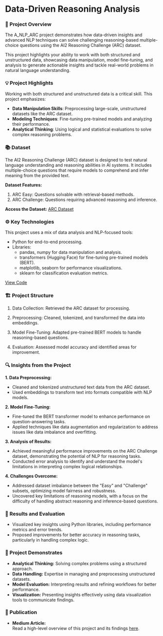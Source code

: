 # Data-Driven Reasoning Analysis

### 🚀 Project Overview
The A_NLP_ARC project demonstrates how data-driven insights and advanced NLP techniques can solve challenging reasoning-based multiple-choice questions using the AI2 Reasoning Challenge (ARC) dataset.

This project highlights your ability to work with both structured and unstructured data, showcasing data manipulation, model fine-tuning, and analysis to generate actionable insights and tackle real-world problems in natural language understanding.

### 💡 Project Highlights
Working with both structured and unstructured data is a critical skill. This project emphasizes:

* **Data Manipulation Skills**: Preprocessing large-scale, unstructured datasets like the ARC dataset.
* **Modeling Techniques**: Fine-tuning pre-trained models and analyzing their performance.
* **Analytical Thinking**: Using logical and statistical evaluations to solve complex reasoning problems.

### 📚 Dataset
The AI2 Reasoning Challenge (ARC) dataset is designed to test natural language understanding and reasoning abilities in AI systems. It includes multiple-choice questions that require models to comprehend and infer meaning from the provided text.

**Dataset Features:**
1. ARC Easy: Questions solvable with retrieval-based methods.
2. ARC Challenge: Questions requiring advanced reasoning and inference.
   
**Access the Dataset:** [ARC Dataset](https://huggingface.co/datasets/allenai/ai2_arc)

### ⚙️ Key Technologies
This project uses a mix of data analysis and NLP-focused tools:

* Python for end-to-end processing.
* Libraries:
  * pandas, numpy for data manipulation and analysis.
  * transformers (Hugging Face) for fine-tuning pre-trained models (BERT).
  * matplotlib, seaborn for performance visualizations.
  * sklearn for classification evaluation metrics.

[View Code](https://github.com/soumya-thoutam/Data-Driven-Reasoning-Analysis/blob/main/A_NLP_ARC.ipynb)

### 🏗️ Project Structure
1. Data Collection: Retrieved the ARC dataset for processing.
   
2. Preprocessing: Cleaned, tokenized, and transformed the data into embeddings.

3. Model Fine-Tuning: Adapted pre-trained BERT models to handle reasoning-based questions.
   
4. Evaluation: Assessed model accuracy and identified areas for improvement.


### 🔍 Insights from the Project

**1. Data Preprocessing:**
  * Cleaned and tokenized unstructured text data from the ARC dataset.
  * Used embeddings to transform text into formats compatible with NLP models.

**2. Model Fine-Tuning:**
  * Fine-tuned the BERT transformer model to enhance performance on question-answering tasks.
  * Applied techniques like data augmentation and regularization to address issues like data imbalance and overfitting.

**3. Analysis of Results:**
  * Achieved meaningful performance improvements on the ARC Challenge dataset, demonstrating the potential of NLP for reasoning tasks.
  * Conducted error analysis to identify and understand the model's limitations in interpreting complex logical relationships.

**4. Challenges Overcome:**
  * Addressed dataset imbalance between the "Easy" and "Challenge" subsets, optimizing model fairness and robustness.
  * Uncovered key limitations of reasoning models, with a focus on the difficulty of handling abstract reasoning and inference-based questions.

### 🏁 Results and Evaluation
* Visualized key insights using Python libraries, including performance metrics and error trends.
* Proposed improvements for better accuracy in reasoning tasks, particularly in handling complex logic.

### 🌟 Project Demonstrates
* **Analytical Thinking:** Solving complex problems using a structured approach.
* **Data Handling:** Expertise in managing and preprocessing unstructured datasets.
* **Model Evaluation:** Interpreting results and refining workflows for better performance.
* **Visualization:** Presenting insights effectively using data visualization tools to communicate findings.

### 📄 Publication
* **Medium Article:**\
Read a high-level overview of this project and its findings [here](https://soumya-thoutam.medium.com/data-driven-reasoning-analysis-680879d37064).





